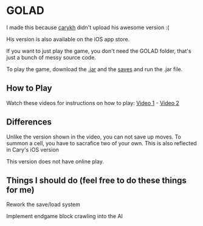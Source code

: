 # GOLAD

I made this because [carykh](https://www.youtube.com/user/carykh) didn't upload his awesome version :(

His version is also available on the iOS app store.

If you want to just play the game, you don't need the GOLAD folder, that's just a bunch of messy source code.  

To play the game, download the [.jar](https://github.com/hanss314/GOLAD/blob/master/GOLAD.jar) and the [saves](https://github.com/hanss314/GOLAD/tree/master/saves/tutorial) and run the .jar file.

## How to Play

Watch these videos for instructions on how to play:
[Video 1](https://www.youtube.com/watch?v=f8RDs2u92MI) - [Video 2](https://www.youtube.com/watch?v=SKQJlvqhDzQ)

## Differences

Unlike the version shown in the video, you can not save up moves. To summon a cell, you have to sacrafice two of your own.
This is also reflected in Cary's iOS version

This version does not have online play.

## Things I should do (feel free to do these things for me)

Rework the save/load system

Implement endgame block crawling into the AI
